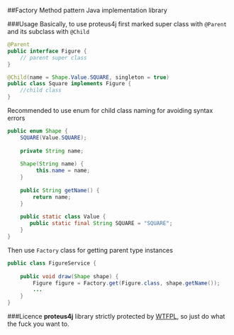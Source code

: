 ##Factory Method pattern Java implementation library

###Usage
Basically, to use proteus4j first marked super class with ```@Parent``` and its subclass with ```@Child```

```java
@Parent
public interface Figure {
    // parent super class
}

@Child(name = Shape.Value.SQUARE, singleton = true)
public class Square implements Figure {
    //child class
}
```

Recommended to use enum for child class naming for avoiding syntax errors

```java
public enum Shape {
    SQUARE(Value.SQUARE);
    
    private String name;
    
    Shape(String name) {
         this.name = name;
    }
    
    public String getName() {
        return name;
    }
    
    public static class Value {
       public static final String SQUARE = "SQUARE";
    }
}
```

Then use ```Factory``` class for getting parent type instances
```java
public class FigureService {
    
    public void draw(Shape shape) {
        Figure figure = Factory.get(Figure.class, shape.getName());
        ...
    }
}
```
###Licence
**proteus4j** library strictly protected by [WTFPL](http://www.wtfpl.net/), so just do what the fuck you want to. 
